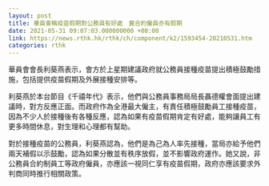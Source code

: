 ```yaml
---
layout: post
title: 華員會稱疫苗假期對公務員有好處　冀合約僱員亦有假期
date: 2021-05-31 09:07:03.000000000 +08:00
link: https://news.rthk.hk/rthk/ch/component/k2/1593454-20210531.htm
categories: rthk
---
```


華員會會長利葵燕表示，會方於上星期建議政府就公務員接種疫苗提出積極鼓勵措施，包括提供疫苗假期及外展接種安排等。

利葵燕於本台節目《千禧年代》表示，他們與公務員事務局局長聶德權會面提出建議時，對方反應正面。而政府作為全港最大僱主，有責任積極鼓勵員工接種疫苗，因為不少人於接種後有各種反應，認為如果有疫苗假期肯定有好處，能夠讓員工有更多時間休息，對生理和心理都有幫助。

對於接種疫苗的公務員，利葵燕認為，他們是為己為人率先接種，當局亦給予他們兩天補假以示鼓勵，認為如果分散並有秩序放假，並不影響政府運作。她又說，非公務員合約制員工等政府僱員，亦應該一視同仁享有疫苗假期，政府亦應該要求外判商同時推行相關政策。
